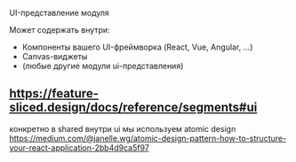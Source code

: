 UI-представление модуля

Может содержать внутри:
- Компоненты вашего UI-фреймворка (React, Vue, Angular, ...)
- Canvas-виджеты
- (любые другие модули ui-представления)

https://feature-sliced.design/docs/reference/segments#ui
-------

конкретно в shared внутри ui мы используем atomic design
https://medium.com/@janelle.wg/atomic-design-pattern-how-to-structure-your-react-application-2bb4d9ca5f97

